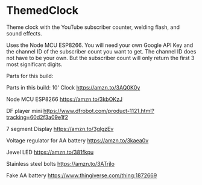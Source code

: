 # ThemedClock
Theme clock with the YouTube subscriber counter, welding flash, and sound effects.

Uses the Node MCU ESP8266. 
You will need your own Google API Key and the channel ID of the subscriber count you want to get. 
The channel ID does not have to be your own. But the subscriber count will only return the first 3 most significant digits. 

Parts for this build:

Parts in this build: 
10' Clock
https://amzn.to/3AQ0K0y

Node MCU ESP8266
https://amzn.to/3kbOKzJ

DF player mini
https://www.dfrobot.com/product-1121.html?tracking=60d2f3a09e1f2

7 segment Display
https://amzn.to/3glgzEv

Voltage regulator for AA battery
https://amzn.to/3kaea0v

Jewel LED
https://amzn.to/381fkpu

Stainless steel bolts
https://amzn.to/3ATrjlo

Fake AA battery
https://www.thingiverse.com/thing:1872669
